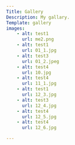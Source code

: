```yaml
---
Title: Gallery
Description: My gallary.
Template: gallery
images:
    - alt: test1
      url: me2.png
    - alt: test1
      url: 01_1.jpg
    - alt: test3
      url: 01_2.jpeg
    - alt: test4
      url: 10.jpg
    - alt: test4
      url: 11_1.jpg
    - alt: test1
      url: 12_3.jpg
    - alt: test3
      url: 12_4.jpg
    - alt: test4
      url: 12_5.jpg
    - alt: test4
      url: 12_6.jpg

---
```

